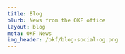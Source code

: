 ```yaml
---
title: Blog
blurb: News from the OKF office
layout: blog
meta: OKF News
img_header: /okf/blog-social-og.png
---
```


